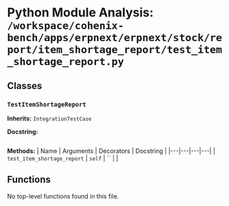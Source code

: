 # Python Module Analysis: `/workspace/cohenix-bench/apps/erpnext/erpnext/stock/report/item_shortage_report/test_item_shortage_report.py`

## Classes

### `TestItemShortageReport`
**Inherits:** `IntegrationTestCase`


**Docstring:**
```

```

**Methods:**
| Name | Arguments | Decorators | Docstring |
|---|---|---|---|
| `test_item_shortage_report` | `self` | `` |  |





## Functions

No top-level functions found in this file.
